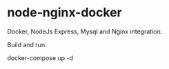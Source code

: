 # node-nginx-docker
Docker, NodeJs Express, Mysql and Nginx integration.

Build and run:

docker-compose up -d